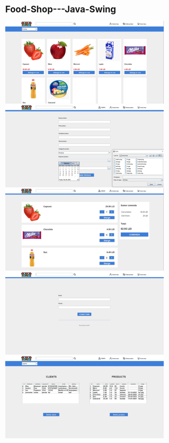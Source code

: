 # Food-Shop---Java-Swing

![](Images/img1.jpg)
![](Images/img2.jpg)
![](Images/img3.jpg)
![](Images/img4.jpg)
![](Images/img5.jpg)
